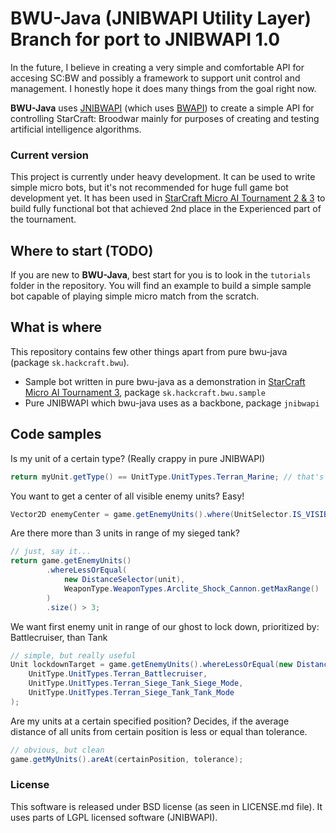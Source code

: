 # BWU-Java (JNIBWAPI Utility Layer) Branch for port to JNIBWAPI 1.0

In the future, I believe in creating a very simple and comfortable API for accesing SC:BW
and possibly a framework to support unit control and management. I honestly hope it does many
things from the goal right now.

**BWU-Java** uses [JNIBWAPI](https://code.google.com/p/jnibwapi/) (which uses
[BWAPI](https://code.google.com/p/bwapi/)) to create a simple API for controlling 
StarCraft: Broodwar mainly for purposes of creating and testing artificial intelligence
algorithms.

### Current version

This project is currently under heavy development. It can be used to write simple micro bots,
but it's not recommended for huge full game bot development yet. It has been used in
[StarCraft Micro AI Tournament 2 & 3](http://scmai.hackcraft.sk) to build fully functional bot
that achieved 2nd place in the Experienced part of the tournament.

## Where to start (TODO)

If you are new to **BWU-Java**, best start for you is to look in the ``tutorials`` folder in the repository. You will
find an example to build a simple sample bot capable of playing simple micro match from the scratch.

## What is where

This repository contains few other things apart from pure bwu-java (package ``sk.hackcraft.bwu``).

*	Sample bot written in pure bwu-java as a demonstration in [StarCraft Micro AI Tournament 3](http://scmai.hackcraft.sk),
	package ``sk.hackcraft.bwu.sample``
*	Pure JNIBWAPI which bwu-java uses as a backbone, package ``jnibwapi``

## Code samples

Is my unit of a certain type? (Really crappy in pure JNIBWAPI)

```java
return myUnit.getType() == UnitType.UnitTypes.Terran_Marine; // that's the way i like it!
```

You want to get a center of all visible enemy units? Easy!

```java
Vector2D enemyCenter = game.getEnemyUnits().where(UnitSelector.IS_VISIBLE).getArithmeticCenter(); // yes, this easy
```

Are there more than 3 units in range of my sieged tank?

```java
// just, say it...
return game.getEnemyUnits()
		.whereLessOrEqual(
			new DistanceSelector(unit), 
			WeaponType.WeaponTypes.Arclite_Shock_Cannon.getMaxRange()
		)
		.size() > 3;
```

We want first enemy unit in range of our ghost to lock down, prioritized by: Battlecruiser, than Tank

```java
// simple, but really useful
Unit lockdownTarget = game.getEnemyUnits().whereLessOrEqual(new DistanceSelector(ghost), range).firstOf(
	UnitType.UnitTypes.Terran_Battlecruiser,
	UnitType.UnitTypes.Terran_Siege_Tank_Siege_Mode,
	UnitType.UnitTypes.Terran_Siege_Tank_Tank_Mode
);
```

Are my units at a certain specified position? Decides, if the average distance of all units from certain position
is less or equal than tolerance.

```java
// obvious, but clean
game.getMyUnits().areAt(certainPosition, tolerance);
```

### License

This software is released under BSD license (as seen in LICENSE.md file). It uses parts of LGPL licensed software (JNIBWAPI).
